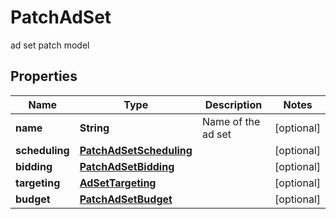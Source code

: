 

# PatchAdSet

ad set patch model

## Properties

| Name | Type | Description | Notes |
|------------ | ------------- | ------------- | -------------|
|**name** | **String** | Name of the ad set |  [optional] |
|**scheduling** | [**PatchAdSetScheduling**](PatchAdSetScheduling.md) |  |  [optional] |
|**bidding** | [**PatchAdSetBidding**](PatchAdSetBidding.md) |  |  [optional] |
|**targeting** | [**AdSetTargeting**](AdSetTargeting.md) |  |  [optional] |
|**budget** | [**PatchAdSetBudget**](PatchAdSetBudget.md) |  |  [optional] |



